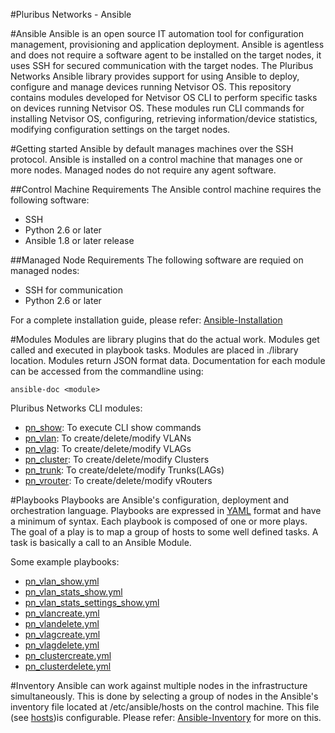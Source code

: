 #Pluribus Networks - Ansible

#Ansible
 Ansible is an open source IT automation tool for configuration management, provisioning and application deployment. Ansible is agentless and does not require a software agent to be installed on the target nodes, it uses SSH for secured communication with the target nodes. The Pluribus Networks Ansible library provides support for using Ansible to deploy, configure and manage devices running Netvisor OS. This repository contains modules developed for Netvisor OS CLI to perform specific tasks on devices running Netvisor OS. These modules run CLI commands for installing Netvisor OS, configuring, retrieving information/device statistics, modifying configuration settings on the target nodes. 

#Getting started
 Ansible by default manages machines over the SSH protocol. Ansible is installed on a control machine that manages one or more nodes. Managed nodes do not require any agent software. 
 
##Control Machine Requirements 
  The Ansible control machine requires the following software:
  - SSH
  - Python 2.6 or later
  - Ansible 1.8 or later release 

##Managed Node Requirements
  The following software are requied on managed nodes:
  - SSH for communication
  - Python 2.6 or later

For a complete installation guide, please refer: [Ansible-Installation](https://docs.ansible.com/ansible/intro_installation.html)

#Modules
 Modules are library plugins that do the actual work. Modules get called and executed in playbook tasks. Modules are placed in ./library location. Modules return JSON format data. Documentation for each module can be accessed from the commandline using:
 ```
 ansible-doc <module> 
 ```
 
 Pluribus Networks CLI modules:
 - [pn_show](ansible/library/pn_show.py): To execute CLI show commands
 - [pn_vlan](ansible/library/pn_vlan.py): To create/delete/modify VLANs
 - [pn_vlag](ansible/library/pn_vlag.py): To create/delete/modify VLAGs
 - [pn_cluster](ansible/library/pn_cluster.py): To create/delete/modify Clusters
 - [pn_trunk](ansible/library/pn_trunk.py): To create/delete/modify Trunks(LAGs)
 - [pn_vrouter](ansible/library/pn_vrouter.py): To create/delete/modify vRouters


#Playbooks
 Playbooks are Ansible's configuration, deployment and orchestration language. Playbooks are expressed in [YAML](https://docs.ansible.com/ansible/YAMLSyntax.html) format and have a minimum of syntax. Each playbook is composed of one or more plays. The goal of a play is to map a group of hosts to some well defined tasks. A task is basically a call to an Ansible Module. 
 
 Some example playbooks:
 
 - [pn_vlan_show.yml](ansible/examples/pn_vlan_show.yml)
 - [pn_vlan_stats_show.yml](ansible/examples/pn_vlan_stats_show.yml)
 - [pn_vlan_stats_settings_show.yml](ansible/examples/pn_vlan_stats_settings_show.yml)
 - [pn_vlancreate.yml](ansible/examples/pn_vlancreate.yml)
 - [pn_vlandelete.yml](ansible/examples/pn_vlandelete.yml)
 - [pn_vlagcreate.yml](ansible/examples/pn_vlagcreate.yml)
 - [pn_vlagdelete.yml](ansible/examples/pn_vlagdelete.yml)
 - [pn_clustercreate.yml](ansible/examples/pn_clustecreate.yml)
 - [pn_clusterdelete.yml](ansible/examples/pn_clusterdelete.yml)

#Inventory
 Ansible can work against multiple nodes in the infrastructure simultaneously. This is done by selecting a group of nodes in the Ansible's inventory file located at /etc/ansible/hosts on the control machine. This file (see [hosts](pluribus-ansible/ansible/hosts))is configurable. Please refer: [Ansible-Inventory](https://docs.ansible.com/ansible/intro_inventory.html) for more on this.

